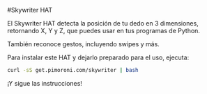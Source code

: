 <!--
---
name: Skywriter HAT
class: board
type: todas
formfactor: HAT
manufacturer: Pimoroni
image: 'image.png'
url: https://github.com/pimoroni/skywriter-hat
github: https://github.com/pimoroni/skywriter-hat
buy: http://shop.pimoroni.com/products/skywriter-hat
description: Un sensor posicional y de gestos 3D
install:
  'apt':
    - 'python-smbus'
    - 'python3-smbus'
    - 'python-dev'
    - 'python3-dev'
  'python':
    - 'skywriter'
  'examples': 'python/examples/'
pincount: 40
pin:
  '3':
    mode: i2c
  '5':
    mode: i2c
  '11':
    name: Reset
  '13':
    name: Transferencia
-->
#Skywriter HAT

El Skywriter HAT detecta la posición de tu dedo en 3 dimensiones, retornando X, Y y Z, que puedes usar en
tus programas de Python.

También reconoce gestos, incluyendo swipes y más.

Para instalar este HAT y dejarlo preparado para el uso, ejecuta:

```bash
curl -sS get.pimoroni.com/skywriter | bash
```

¡Y sigue las instrucciones!
